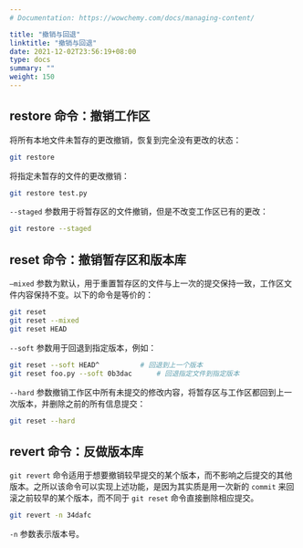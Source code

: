 ```yaml
---
# Documentation: https://wowchemy.com/docs/managing-content/

title: "撤销与回退"
linktitle: "撤销与回退"
date: 2021-12-02T23:56:19+08:00
type: docs
summary: ""
weight: 150
---
```


<!--more-->

## restore 命令：撤销工作区

将所有本地文件未暂存的更改撤销，恢复到完全没有更改的状态：

```bash
git restore
```

将指定未暂存的文件的更改撤销：

```bash
git restore test.py
```

`--staged` 参数用于将暂存区的文件撤销，但是不改变工作区已有的更改：

```bash
git restore --staged
```

## reset 命令：撤销暂存区和版本库

`–mixed` 参数为默认，用于重置暂存区的文件与上一次的提交保持一致，工作区文件内容保持不变。以下的命令是等价的：

```bash
git reset
git reset --mixed
git reset HEAD
```

`--soft` 参数用于回退到指定版本，例如：

```bash
git reset --soft HEAD^			# 回退到上一个版本
git reset foo.py --soft 0b3dac		# 回退指定文件到指定版本
```

``--hard`` 参数撤销工作区中所有未提交的修改内容，将暂存区与工作区都回到上一次版本，并删除之前的所有信息提交：

```bash
git reset --hard
```

## revert 命令：反做版本库

`git revert` 命令适用于想要撤销较早提交的某个版本，而不影响之后提交的其他版本。之所以该命令可以实现上述功能，是因为其实质是用一次新的 `commit` 来回滚之前较早的某个版本，而不同于 `git reset` 命令直接删除相应提交。

```bash
git revert -n 34dafc
```

`-n` 参数表示版本号。